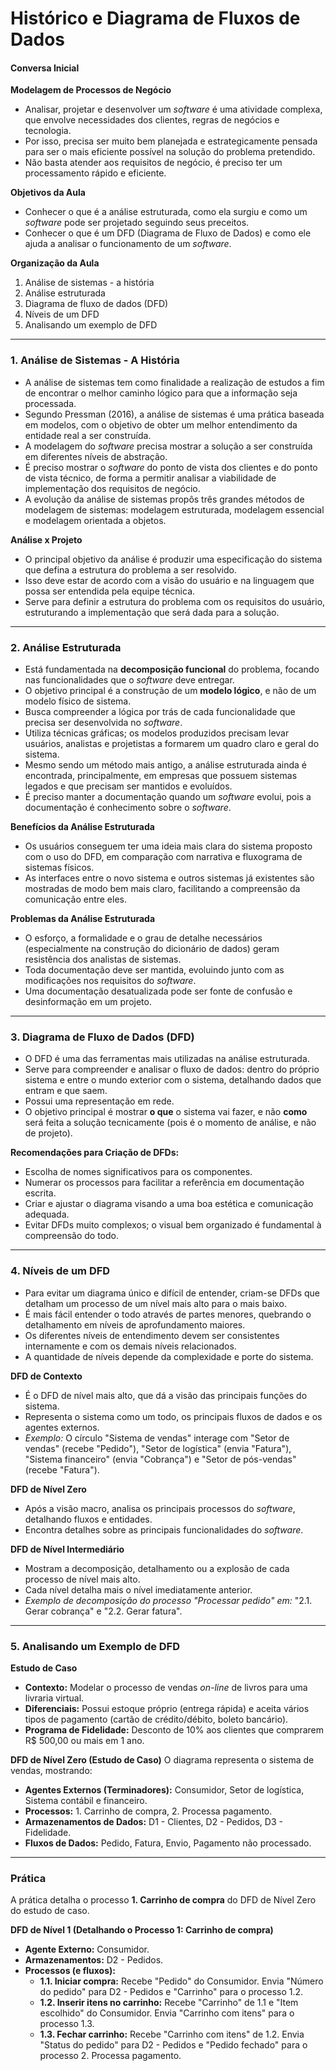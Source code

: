 # Histórico e Diagrama de Fluxos de Dados

#### **Conversa Inicial**

**Modelagem de Processos de Negócio**
* Analisar, projetar e desenvolver um *software* é uma atividade complexa, que envolve necessidades dos clientes, regras de negócios e tecnologia.
* Por isso, precisa ser muito bem planejada e estrategicamente pensada para ser o mais eficiente possível na solução do problema pretendido.
* Não basta atender aos requisitos de negócio, é preciso ter um processamento rápido e eficiente.

**Objetivos da Aula**
* Conhecer o que é a análise estruturada, como ela surgiu e como um *software* pode ser projetado seguindo seus preceitos.
* Conhecer o que é um DFD (Diagrama de Fluxo de Dados) e como ele ajuda a analisar o funcionamento de um *software*.

**Organização da Aula**
1.  Análise de sistemas - a história
2.  Análise estruturada
3.  Diagrama de fluxo de dados (DFD)
4.  Níveis de um DFD
5.  Analisando um exemplo de DFD

---

### **1. Análise de Sistemas - A História**

* A análise de sistemas tem como finalidade a realização de estudos a fim de encontrar o melhor caminho lógico para que a informação seja processada.
* Segundo Pressman (2016), a análise de sistemas é uma prática baseada em modelos, com o objetivo de obter um melhor entendimento da entidade real a ser construída.
* A modelagem do *software* precisa mostrar a solução a ser construída em diferentes níveis de abstração.
* É preciso mostrar o *software* do ponto de vista dos clientes e do ponto de vista técnico, de forma a permitir analisar a viabilidade de implementação dos requisitos de negócio.
* A evolução da análise de sistemas propôs três grandes métodos de modelagem de sistemas: modelagem estruturada, modelagem essencial e modelagem orientada a objetos.

**Análise x Projeto**
* O principal objetivo da análise é produzir uma especificação do sistema que defina a estrutura do problema a ser resolvido.
* Isso deve estar de acordo com a visão do usuário e na linguagem que possa ser entendida pela equipe técnica.
* Serve para definir a estrutura do problema com os requisitos do usuário, estruturando a implementação que será dada para a solução.

---

### **2. Análise Estruturada**

* Está fundamentada na **decomposição funcional** do problema, focando nas funcionalidades que o *software* deve entregar.
* O objetivo principal é a construção de um **modelo lógico**, e não de um modelo físico de sistema.
* Busca compreender a lógica por trás de cada funcionalidade que precisa ser desenvolvida no *software*.
* Utiliza técnicas gráficas; os modelos produzidos precisam levar usuários, analistas e projetistas a formarem um quadro claro e geral do sistema.
* Mesmo sendo um método mais antigo, a análise estruturada ainda é encontrada, principalmente, em empresas que possuem sistemas legados e que precisam ser mantidos e evoluídos.
* É preciso manter a documentação quando um *software* evolui, pois a documentação é conhecimento sobre o *software*.

**Benefícios da Análise Estruturada**
* Os usuários conseguem ter uma ideia mais clara do sistema proposto com o uso do DFD, em comparação com narrativa e fluxograma de sistemas físicos.
* As interfaces entre o novo sistema e outros sistemas já existentes são mostradas de modo bem mais claro, facilitando a compreensão da comunicação entre eles.

**Problemas da Análise Estruturada**
* O esforço, a formalidade e o grau de detalhe necessários (especialmente na construção do dicionário de dados) geram resistência dos analistas de sistemas.
* Toda documentação deve ser mantida, evoluindo junto com as modificações nos requisitos do *software*.
* Uma documentação desatualizada pode ser fonte de confusão e desinformação em um projeto.

---

### **3. Diagrama de Fluxo de Dados (DFD)**

* O DFD é uma das ferramentas mais utilizadas na análise estruturada.
* Serve para compreender e analisar o fluxo de dados: dentro do próprio sistema e entre o mundo exterior com o sistema, detalhando dados que entram e que saem.
* Possui uma representação em rede.
* O objetivo principal é mostrar **o que** o sistema vai fazer, e não **como** será feita a solução tecnicamente (pois é o momento de análise, e não de projeto).

**Recomendações para Criação de DFDs:**
* Escolha de nomes significativos para os componentes.
* Numerar os processos para facilitar a referência em documentação escrita.
* Criar e ajustar o diagrama visando a uma boa estética e comunicação adequada.
* Evitar DFDs muito complexos; o visual bem organizado é fundamental à compreensão do todo.

---

### **4. Níveis de um DFD**

* Para evitar um diagrama único e difícil de entender, criam-se DFDs que detalham um processo de um nível mais alto para o mais baixo.
* É mais fácil entender o todo através de partes menores, quebrando o detalhamento em níveis de aprofundamento maiores.
* Os diferentes níveis de entendimento devem ser consistentes internamente e com os demais níveis relacionados.
* A quantidade de níveis depende da complexidade e porte do sistema.

**DFD de Contexto**
* É o DFD de nível mais alto, que dá a visão das principais funções do sistema.
* Representa o sistema como um todo, os principais fluxos de dados e os agentes externos.
* *Exemplo:* O círculo "Sistema de vendas" interage com "Setor de vendas" (recebe "Pedido"), "Setor de logística" (envia "Fatura"), "Sistema financeiro" (envia "Cobrança") e "Setor de pós-vendas" (recebe "Fatura").

**DFD de Nível Zero**
* Após a visão macro, analisa os principais processos do *software*, detalhando fluxos e entidades.
* Encontra detalhes sobre as principais funcionalidades do *software*.

**DFD de Nível Intermediário**
* Mostram a decomposição, detalhamento ou a explosão de cada processo de nível mais alto.
* Cada nível detalha mais o nível imediatamente anterior.
* *Exemplo de decomposição do processo "Processar pedido" em:* "2.1. Gerar cobrança" e "2.2. Gerar fatura".

---

### **5. Analisando um Exemplo de DFD**

**Estudo de Caso**
* **Contexto:** Modelar o processo de vendas *on-line* de livros para uma livraria virtual.
* **Diferenciais:** Possui estoque próprio (entrega rápida) e aceita vários tipos de pagamento (cartão de crédito/débito, boleto bancário).
* **Programa de Fidelidade:** Desconto de 10% aos clientes que comprarem R$ 500,00 ou mais em 1 ano.

**DFD de Nível Zero (Estudo de Caso)**
O diagrama representa o sistema de vendas, mostrando:
* **Agentes Externos (Terminadores):** Consumidor, Setor de logística, Sistema contábil e financeiro.
* **Processos:** 1. Carrinho de compra, 2. Processa pagamento.
* **Armazenamentos de Dados:** D1 - Clientes, D2 - Pedidos, D3 - Fidelidade.
* **Fluxos de Dados:** Pedido, Fatura, Envio, Pagamento não processado.

---

### **Prática**

A prática detalha o processo **1. Carrinho de compra** do DFD de Nível Zero do estudo de caso.

**DFD de Nível 1 (Detalhando o Processo 1: Carrinho de compra)**
* **Agente Externo:** Consumidor.
* **Armazenamentos:** D2 - Pedidos.
* **Processos (e fluxos):**
    * **1.1. Iniciar compra:** Recebe "Pedido" do Consumidor. Envia "Número do pedido" para D2 - Pedidos e "Carrinho" para o processo 1.2.
    * **1.2. Inserir itens no carrinho:** Recebe "Carrinho" de 1.1 e "Item escolhido" do Consumidor. Envia "Carrinho com itens" para o processo 1.3.
    * **1.3. Fechar carrinho:** Recebe "Carrinho com itens" de 1.2. Envia "Status do pedido" para D2 - Pedidos e "Pedido fechado" para o processo 2. Processa pagamento.